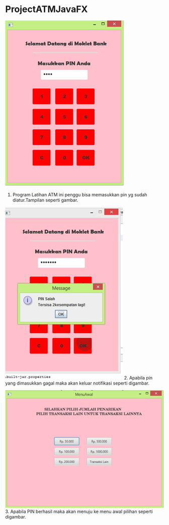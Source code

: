 # ProjectATMJavaFX
![alt text](bank.PNG)
1. Program Latihan ATM ini penggu bisa memasukkan pin yg sudah diatur.Tampilan seperti gambar.

![alt text](bankgagal.PNG)
2. Apabila pin yang dimasukkan gagal maka akan keluar notifikasi seperti digambar.

![alt text](menuawal.PNG)
3. Apabila PIN berhasil maka akan menuju ke menu awal pilihan seperti digambar.
